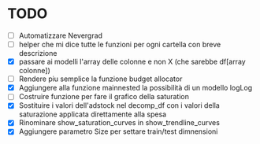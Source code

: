 # TODO
- [ ] Automatizzare Nevergrad
- [ ] helper che mi dice tutte le funzioni per ogni cartella con breve descrizione
- [x] passare ai modelli l'array delle colonne e non X (che sarebbe df[array colonne])
- [ ] Rendere piu semplice la funzione budget allocator
- [x] Aggiungere alla funzione mainnested la possibilità di un modello logLog
- [ ] Costruire funzione per fare il grafico della saturation
- [x] Sostituire i valori dell'adstock nel decomp_df con i valori della saturazione applicata direttamente alla spesa
- [x] Rinominare show_saturation_curves in show_trendline_curves
- [x] Aggiungere parametro Size per settare train/test dimnensioni